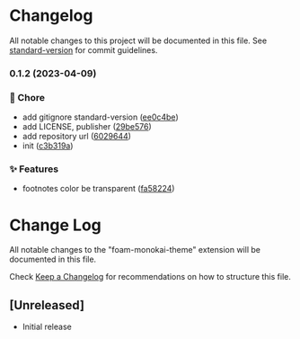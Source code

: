 # Changelog

All notable changes to this project will be documented in this file. See [standard-version](https://github.com/conventional-changelog/standard-version) for commit guidelines.

### 0.1.2 (2023-04-09)


### 🚀 Chore

* add gitignore standard-version ([ee0c4be](https://github.com/zjhcn/hank-monokai-theme/commit/ee0c4be0fd4ff28811dce46b6fb731cdc5510aa2))
* add LICENSE, publisher ([29be576](https://github.com/zjhcn/hank-monokai-theme/commit/29be576902db66536efc207110053d3969db782e))
* add repository url ([6029644](https://github.com/zjhcn/hank-monokai-theme/commit/60296448e00aa3c0a431a449257bd00523c4c247))
* init ([c3b319a](https://github.com/zjhcn/hank-monokai-theme/commit/c3b319a4f0512d3b2bc911eb19c0692327bb6699))


### ✨ Features

* footnotes color be transparent ([fa58224](https://github.com/zjhcn/hank-monokai-theme/commit/fa582241fcfe1430237b3eefaea9c186f259d2f2))

# Change Log

All notable changes to the "foam-monokai-theme" extension will be documented in this file.

Check [Keep a Changelog](http://keepachangelog.com/) for recommendations on how to structure this file.

## [Unreleased]

- Initial release
